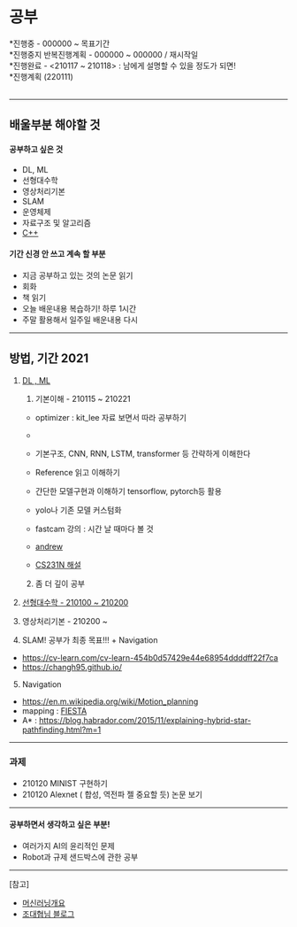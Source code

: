 # 공부<br>
 *진행중 - 000000 ~ 목표기간<br>
 *진행중지 반복진행계획 - 000000 ~ 000000 / 재시작일 <br>
 *진행완료 - <210117 ~ 210118> : 남에게 설명할 수 있을 정도가 되면!<br> 
 *진행계획 (220111)<br><br>

-------------------------------------------------------
## 배울부분 해야할 것
#### 공부하고 싶은 것
- DL, ML
- 선형대수학
- 영상처리기본
- SLAM
- 운영체제
- 자료구조 및 알고리즘
- [C++](https://github.com/AnthonyCalandra/modern-cpp-features)


#### 기간 신경 안 쓰고 계속 할 부분

- 지금 공부하고 있는 것의 논문 읽기
- 회화
- 책 읽기
- 오늘 배운내용 복습하기! 하루 1시간
- 주말 활용해서 일주일 배운내용 다시

--------------------------------------------------------
## 방법, 기간 2021
1. [DL , ML](https://github.com/0chae2/study_kit/tree/main/Deep) 
   1) 기본이해 - 210115 ~ 210221
   - optimizer : kit_lee 자료 보면서 따라 공부하기
   - 
   - 기본구조, CNN, RNN, LSTM, transformer 등 간략하게 이해한다
   

   
   - Reference 읽고 이해하기
   - 갼단한 모델구현과 이해하기 tensorflow, pytorch등 활용
   - yolo나 기존 모델 커스텀화
   
   - fastcam 강의 : 시간 날 때마다 볼 것
   - [andrew](https://www.coursera.org/learn/machine-learning/home/welcome) 
   - [CS231N 해설](https://cding.tistory.com/5) 
   
   2) 좀 더 깊이 공부
2. [선형대수학 - 210100 ~ 210200](http://www.kocw.net/home/m/search/kemView.do?kemId=1189957&ar=relateCourse)
3. 영상처리기본 - 210200 ~
4. SLAM! 공부가 최종 목표!!! + Navigation
- https://cv-learn.com/cv-learn-454b0d57429e44e68954ddddff22f7ca
- https://changh95.github.io/


5. Navigation
- https://en.m.wikipedia.org/wiki/Motion_planning
- mapping : [FIESTA](https://arxiv.org/abs/1903.02144)
- A* : https://blog.habrador.com/2015/11/explaining-hybrid-star-pathfinding.html?m=1
------------------------------------------------------------
### 과제
- 210120 MINIST 구현하기 
- 210120 Alexnet ( 합성, 역전파 젤 중요할 듯) 논문 보기 


------------------------------------------------------------
#### 공부하면서 생각하고 싶은 부분!
- 여러가지 AI의 윤리적인 문제
- Robot과 규제 샌드박스에 관한 공부


----------------------------------------------------------



[참고]
- [머신러닝개요](https://m.blog.naver.com/laonple/221166694845)
- [조대협님 블로그](https://bcho.tistory.com/1149)
